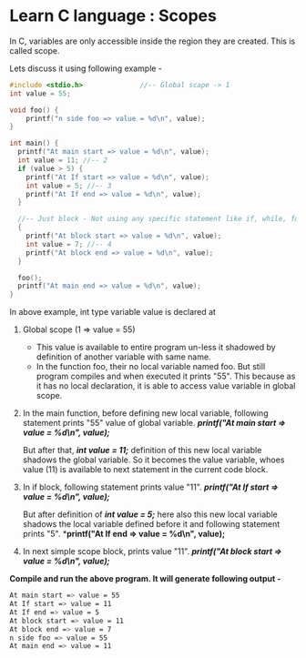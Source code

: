 # Learn C language : Scopes

In C, variables are only accessible inside the region they are created. This is called scope.

Lets discuss it using following example - 

``` c 
#include <stdio.h>              //-- Global scape -> 1
int value = 55;

void foo() { 
    printf("n side foo => value = %d\n", value); 
}

int main() {
  printf("At main start => value = %d\n", value);
  int value = 11; //-- 2
  if (value > 5) {
    printf("At If start => value = %d\n", value);
    int value = 5; //-- 3
    printf("At If end => value = %d\n", value);
  }

  //-- Just block - Not using any specific statement like if, while, for etc.
  {
    printf("At block start => value = %d\n", value);
    int value = 7; //-- 4
    printf("At block end => value = %d\n", value);
  }

  foo();
  printf("At main end => value = %d\n", value);
}
```

In above example, int type variable value is declared at
1) Global scope (1 => value = 55)
   - This value is available to entire program un-less it shadowed by definition of another
   variable with same name.
   - In the function foo, their no local variable named foo. But still program compiles and
   when executed it prints "55". This because as it has no local declaration, it is able to
   access value variable in global scope.
2) In the main function, before defining new local variable, following statement prints "55" value of global variable.
   ***printf("At main start => value = %d\n", value);***

   But after that, ***int value = 11;*** definition of this new local variable shadows the global variable. 
   So it becomes the value variable, whoes value (11) is available to next statement in the current code block.

3) In if block, following statement prints value "11".
   ***printf("At If start => value = %d\n", value);***

   But after definition of ***int value = 5;*** here also this new local variable shadows the local variable 
   defined before it and following statement prints "5".
   ***printf("At If end => value = %d\n", value);**

4) In next simple scope block, prints value "11".
   ***printf("At block start => value = %d\n", value);***

**Compile and run the above program. It will generate following output -**

``` sh
At main start => value = 55
At If start => value = 11
At If end => value = 5
At block start => value = 11
At block end => value = 7
n side foo => value = 55
At main end => value = 11
```
